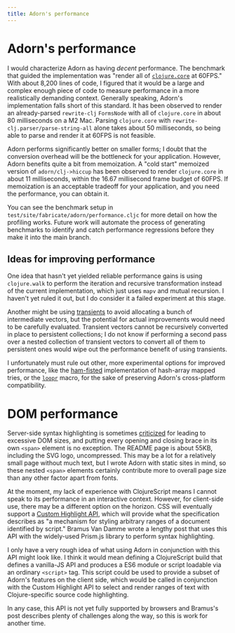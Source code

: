 ```yaml
---
title: Adorn's performance
---
```

# Adorn's performance
I would characterize Adorn as having _decent_ performance. The benchmark that guided the implementation was "render all of [`clojure.core`](https://github.com/clojure/clojure/blob/master/src/clj/clojure/core.clj) at 60FPS." With about 8,200 lines of code, I figured that it would be a large and complex enough piece of code to measure performance in a more realistically demanding context. Generally speaking, Adorn's implementation falls short of this standard. It has been observed to render an already-parsed `rewrite-clj` `FormsNode` with all of `clojure.core` in about 80 milliseconds on a M2 Mac. Parsing `clojure.core` with `rewrite-clj.parser/parse-string-all` alone takes about 50 milliseconds, so being able to parse and render it at 60FPS is not feasible. 

Adorn performs significantly better on smaller forms; I doubt that the conversion overhead will be the bottleneck for your application. However, Adorn benefits quite a bit from memoization. A "cold start" memoized version of `adorn/clj->hiccup` has been observed to render `clojure.core` in about 11 milliseconds, within the 16.67 millisecond frame budget of 60FPS. If memoization is an acceptable tradeoff for your application, and you need the performance, you can obtain it. 

You can see the benchmark setup in `test/site/fabricate/adorn/performance.cljc` for more detail on how the profiling works. Future work will automate the process of generating benchmarks to identify and catch performance regressions before they make it into the main branch.

## Ideas for improving performance
One idea that hasn't yet yielded reliable performance gains is using `clojure.walk` to perform the iteration and recursive transformation instead of the current implementation, which just uses `mapv` and mutual recursion. I haven't yet ruled it out, but I do consider it a failed experiment at this stage.

Another might be using [transients](https://clojure.org/reference/transients) to avoid allocating a bunch of intermediate vectors, but the potential for actual improvements would need to be carefully evaluated. Transient vectors cannot be recursively converted in place to persistent collections; I do not know if performing a second pass over a nested collection of transient vectors to convert all of them to persistent ones would wipe out the performance benefit of using transients.

I unfortunately must rule out other, more experimental options for improved performance, like the [ham-fisted](https://github.com/cnuernber/ham-fisted) implementation of hash-array mapped tries, or the [`loopr`](https://aphyr.com/posts/360-loopr-a-loop-reduction-macro-for-clojure) macro, for the sake of preserving Adorn's cross-platform compatibility.

# DOM performance
Server-side syntax highlighting is sometimes [criticized](https://macwright.com/2024/05/15/some-new-apis) for leading to excessive DOM sizes, and putting every opening and closing brace in its own `<span>` element is no exception. The README page is about 55KB, including the SVG logo, uncompressed. This may be a lot for a relatively small page without much text, but I wrote Adorn with static sites in mind, so these nested `<span>` elements certainly contribute more to overall page size than any other factor apart from fonts.

At the moment, my lack of experience with ClojureScript means I cannot speak to its performance in an interactive context. However, for client-side use, there may be a different option on the horizon. CSS will eventually support a [Custom Highlight API](https://drafts.csswg.org/css-highlight-api-1/), which will provide what the specification describes as "a mechanism for styling arbitrary ranges of a document identified by script." Bramus Van Damme wrote a lengthy post that uses this API with the widely-used Prism.js library to perform syntax highlighting. 

I only have a very rough idea of what using Adorn in conjunction with this API might look like. I think it would mean defining a ClojureScript build that defines a vanilla-JS API and produces a ES6 module or script loadable via an ordinary `<script>` tag. This script could be used to provide a subset of Adorn's features on the client side, which would be called in conjunction with the Custom Highlight API to select and render ranges of text with Clojure-specific source code highlighting. 

In any case, this API is not yet fully supported by browsers and Bramus's post describes plenty of challenges along the way, so this is work for another time.

